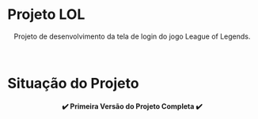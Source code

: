 # Projeto LOL

<p align="center"> Projeto de desenvolvimento da tela de login do jogo League of Legends.</p>

<br>

# Situação do Projeto

<h4 align="center">
        ✔️ Primeira Versão do Projeto Completa ✔️
</h4>
